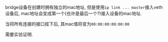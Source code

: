 
bridge设备在创建时拥有独立的mac地址, 但是使用`ip link ... master`接入veth设备后, mac地址会变成第一个(也许是最后一个?)接入设备的mac地址.

当将所有连接的接口拔下后, 其mac值将变为`00:00:00:00:00:00`

需要实验证明.
